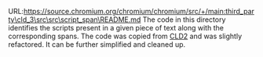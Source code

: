 URL:https://source.chromium.org/chromium/chromium/src/+/main:third_party\cld_3\src\src\script_span\README.md
The code in this directory identifies the scripts present in a given piece of
text along with the corresponding spans. The code was copied from
[CLD2](https://github.com/CLD2Owners/cld2) and was slightly refactored. It can
be further simplified and cleaned up.







